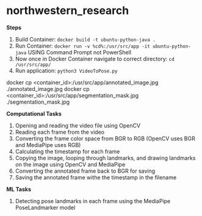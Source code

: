 # northwestern_research

 **Steps**
 1) Build Container: ```docker build -t ubuntu-python-java . ```
 2) Run Container: ```docker run -v %cd%:/usr/src/app -it ubuntu-python-java``` USING Command Prompt not PowerShell 
 3) Now once in Docker Container navigate to correct directory: ```cd /usr/src/app/```
 4) Run application: ```python3 VideoToPose.py```

 docker cp <container_id>:/usr/src/app/annotated_image.jpg ./annotated_image.jpg
docker cp <container_id>:/usr/src/app/segmentation_mask.jpg ./segmentation_mask.jpg


**Computational Tasks**
1) Opening and reading the video file using OpenCV
2) Reading each frame from the video 
3) Converting the frame color space from BGR to RGB (OpenCV uses BGR and MediaPipe uses RGB)
4) Calculating the timestamp for each frame 
5) Copying the image, looping through landmarks, and drawing landmarks on the image using OpenCV and MediaPipe
6) Converting the annotated frame back to BGR for saving 
7) Saving the annotated frame withe the timestamp in the filename 

**ML Tasks**
1) Detecting pose landmarks in each frame using the MediaPipe PoseLandmarker model
